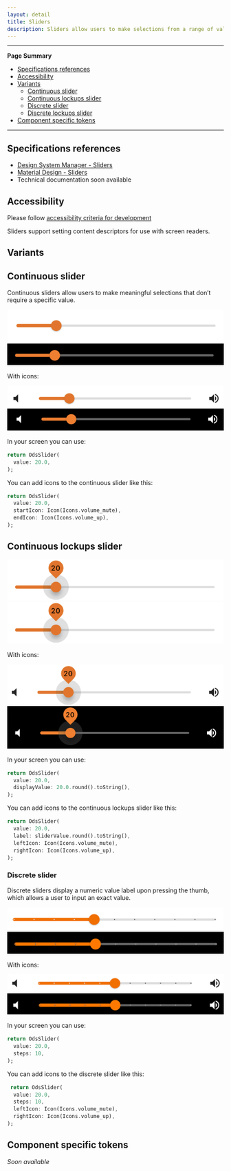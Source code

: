 ```yaml
---
layout: detail
title: Sliders
description: Sliders allow users to make selections from a range of values.
---
```


---

**Page Summary**

* [Specifications references](#specifications-references)
* [Accessibility](#accessibility)
* [Variants](#variants)
  * [Continuous slider](#continuous-slider)
  * [Continuous lockups slider](#continuous-lockups-slider)
  * [Discrete slider](#discrete-slider)
  * [Discrete lockups slider](#discrete-lockups-slider)
* [Component specific tokens](#component-specific-tokens)

---

## Specifications references

- [Design System Manager - Sliders](https://system.design.orange.com/0c1af118d/p/66b77a-sliders/b/10df4f)
- [Material Design - Sliders](https://material.io/components/sliders/)
- Technical documentation soon available

## Accessibility

Please follow [accessibility criteria for development](https://m3.material.io/components/sliders/accessibility)

Sliders support setting content descriptors for use with screen readers. 

## Variants

## Continuous slider

Continuous sliders allow users to make meaningful selections that don’t require
a specific value.

![Continuous slider](images/slider_continuous_light.png) ![Continuous slider dark](images/slider_continuous_dark.png)

With icons:

![Continuous slider with icons](images/slider_continuous_with_icon_light.png) ![Continuous slider with icons dark](images/slider_continuous_with_icon_dark.png)


In your screen you can use:

```dart
return OdsSlider(
  value: 20.0,
);
```

You can add icons to the continuous slider like this:

```dart
return OdsSlider(
  value: 20.0,
  startIcon: Icon(Icons.volume_mute),
  endIcon: Icon(Icons.volume_up),
);
```

## Continuous lockups slider

![Continuous lockups slider](images/slider_continuous_lockups_light.png) ![Continuous lockups slider dark](images/slider_continuous_lockups_light.png)

With icons:

![Continuous lockups slider with icons](images/slider_continuous_lockups_with_icon_light.png) ![Continuous lockups slider with icons dark](images/slider_continuous_lockups_with_icon_dark.png)


In your screen you can use:

```dart
return OdsSlider(
  value: 20.0,
  displayValue: 20.0.round().toString(),
);
```

You can add icons to the continuous lockups slider like this:

```dart
return OdsSlider(
  value: 20.0,
  label: sliderValue.round().toString(),
  leftIcon: Icon(Icons.volume_mute),
  rightIcon: Icon(Icons.volume_up),
);
```

### Discrete slider

Discrete sliders display a numeric value label upon pressing the thumb, which
allows a user to input an exact value.

![Discrete slider](images/slider_discrete_light.png) ![Discrete slider dark](images/slider_discrete_dark.png)

With icons:

![Discrete slider with icon](images/slider_discrete_with_icon_light.png) ![Discrete slider with icon dark](images/slider_discrete_with_icon_dark.png)

In your screen you can use:

```dart
return OdsSlider(
  value: 20.0,
  steps: 10,
);
```

You can add icons to the discrete slider like this:

```dart
 return OdsSlider(
  value: 20.0,
  steps: 10,
  leftIcon: Icon(Icons.volume_mute),
  rightIcon: Icon(Icons.volume_up),
);
```

## Component specific tokens

_Soon available_

